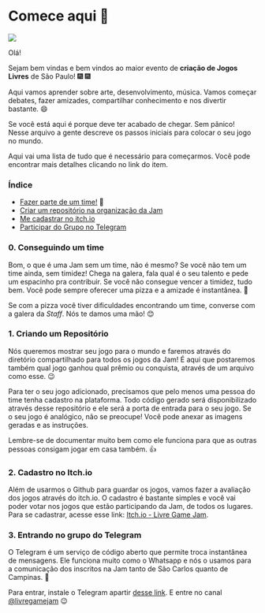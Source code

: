 # Comece aqui :rocket:

![](https://raw...png)


Olá!

Sejam bem vindas e bem vindos ao maior evento de **criação de Jogos Livres** de
São Paulo! :fireworks: :fireworks:

Aqui vamos aprender sobre arte, desenvolvimento, música. Vamos
começar debates, fazer amizades, compartilhar conhecimento e nos divertir
bastante. :smile: 

Se você está aqui é porque deve ter acabado de chegar. Sem pânico! Nesse
arquivo a gente descreve os passos iniciais para colocar
o seu jogo no mundo.

Aqui vai uma lista de tudo que é necessário para começarmos. Você pode
encontrar mais detalhes clicando no link do item.

### Índice

- [Fazer parte de um time!](#0-conseguindo-um-time) :two_women_holding_hands:
- [Criar um repositório na organização da Jam](#1-criando-um-repositorio)
- [Me cadastrar no itch.io](#2-fazendo-cadastro-no-itchio)
- [Participar do Grupo no Telegram](#3-participando-no-telegram)


### 0. Conseguindo um time 

Bom, o que é uma Jam sem um time, não é mesmo? Se você não tem um time ainda,
sem timidez! Chega na galera, fala qual é o seu talento e pede um espacinho
pra contribuir. Se você não consegue vencer a timidez, tudo bem. Você pode
sempre oferecer uma pizza e a amizade é instantânea. :pizza: 

Se com a pizza você tiver dificuldades encontrando um time, converse com a
galera da *Staff*. Nós te damos uma mão! :blush:

### 1. Criando um Repositório

Nós queremos mostrar seu jogo para o mundo e faremos através do diretório
compartilhado para todos os jogos da Jam! É aqui que postaremos também qual
jogo ganhou qual prêmio ou conquista, através de um arquivo como esse. :wink:

Para ter o seu jogo adicionado, precisamos que pelo menos uma pessoa do time
tenha cadastro na plataforma. Todo código gerado será disponibilizado através
desse repositório e ele será a porta de entrada para o seu jogo. Se o seu jogo
é analógico, não se preocupe! Você pode anexar as imagens geradas e as
instruções.

Lembre-se de documentar muito bem como ele funciona para que as outras pessoas
consigam jogar em casa também. :+1:

### 2. Cadastro no Itch.io

Além de usarmos o Github para guardar os jogos, vamos fazer a avaliação dos
jogos através do itch.io. O cadastro é bastante simples e você vai poder votar
nos jogos que estão participando da Jam, de todos os lugares. Para se
cadastrar, acesse esse link: [Itch.io - Livre Game Jam](https://itch.io/jam/livre-game-jam).

### 3. Entrando no grupo do Telegram

O Telegram é um serviço de código aberto que permite troca instantânea de
mensagens. Ele funciona muito como o Whatsapp e nós o usamos para a comunicação
dos inscritos na Jam tanto de São Carlos quanto de Campinas. :clap:

Para entrar,
instale o Telegram apartir [desse link](https://telegram.org/). E entre no
canal [@livregamejam](https://t.me/livregamejam)  :wink:

